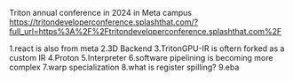 Triton annual conference in 2024 in Meta campus
https://tritondeveloperconference.splashthat.com/?full_url=https%3A%2F%2Ftritondeveloperconference.splashthat.com%2F

1.react is also from meta
2.3D Backend
3.TritonGPU-IR is oftern forked as a custom IR
4.Proton
5.Interpreter
6.software pipelining is becoming more complex
7.warp specialization
8.what is register spilling?
9.eba





